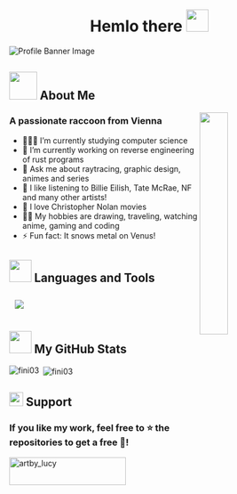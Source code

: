 <h1 align="center">
  Hemlo there
  <img src="https://github.com/fini03/fini03/blob/main/peek.png" width="40px"/>
</h1>

![Profile Banner Image](banner.jpeg)

<img height="50" src="https://media.giphy.com/media/mGcNjsfWAjY5AEZNw6/giphy.gif"/> About Me
---

<img align="right" src="https://github.com/fini03/fini03/blob/main/anya3.png" width="32%" height="32%" />

<h3>A passionate raccoon from Vienna</h3>

- 👩🏻‍💻 I’m currently studying computer science
- 🔭 I’m currently working on reverse engineering of rust programs
- 💬 Ask me about raytracing, graphic design, animes and series
- 🎵 I like listening to Billie Eilish, Tate McRae, NF and many other artists!
- 🍿 I love Christopher Nolan movies
- 🫶🏻 My hobbies are drawing, traveling, watching anime, gaming and coding
- ⚡ Fun fact: It snows metal on Venus!

<img height="40" src="https://raw.githubusercontent.com/innng/innng/master/assets/kyubey.gif"/> Languages and Tools
---

<p>
  <a href="https://skillicons.dev">
    <img style="margin: 10px"src="https://skillicons.dev/icons?i=ae,pr,ai,ps,blender,html,css,cpp,js,react,rust,docker,github,gitlab,vim,vscode,idea,androidstudio,wordpress,linux&perline=10"/> 
  </a>
</p>
 
<img height="40" src="https://user-images.githubusercontent.com/74038190/216121986-1a506a75-2381-41c2-baff-eeab94bcec74.png"/> My GitHub Stats
---

<p><img align="left" src="https://github-readme-stats.vercel.app/api/top-langs?username=fini03&show_icons=true&theme=onedark&locale=en&layout=compact" alt="fini03" /></p>

<p>&nbsp;<img align="center" src="https://github-readme-stats.vercel.app/api?username=fini03&show_icons=true&theme=onedark&locale=en" alt="fini03" /></p>

<img height="25" src="https://raw.githubusercontent.com/Tarikul-Islam-Anik/Animated-Fluent-Emojis/master/Emojis/Smilies/Heart%20Exclamation.png"/> Support
---

<h3>If you like my work, feel free to ⭐ the repositories to get a free 🍪!</h3>

<p><a href="https://ko-fi.com/artby_lucy"> <img align="left" src="https://cdn.ko-fi.com/cdn/kofi3.png?v=3" height="50" width="210" alt="artby_lucy" /></a></p><br><br>

<!--
**fini03/fini03** is a ✨ _special_ ✨ repository because its `README.md` (this file) appears on your GitHub profile.

Here are some ideas to get you started:

- 🔭 I’m currently working on ...
- 🌱 I’m currently learning ...
- 👯 I’m looking to collaborate on ...
- 🤔 I’m looking for help with ...
- 💬 Ask me about ...
- 📫 How to reach me: ...
- 😄 Pronouns: ...
- ⚡ Fun fact: ...
-->
